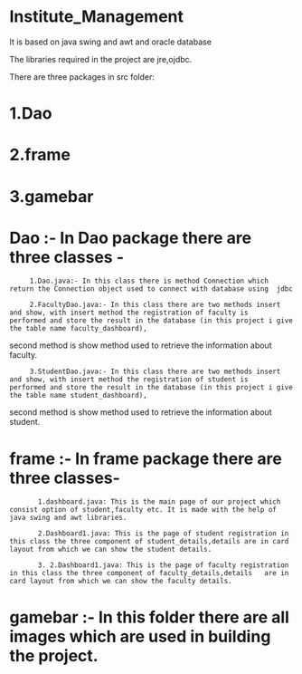 # Institute_Management
It is based on java swing and awt and oracle database

The libraries required in the project are jre,ojdbc.

There are three packages in src folder:

# 1.Dao
# 2.frame
# 3.gamebar

# Dao :- In Dao package there are three classes -

         1.Dao.java:- In this class there is method Connection which return the Connection object used to connect with database using  jdbc
         
         2.FacultyDao.java:- In this class there are two methods insert and show, with insert method the registration of faculty is    performed and store the result in the database (in this project i give the table name faculty_dashboard),   
second method is show method used to retrieve the information about faculty.

         3.StudentDao.java:- In this class there are two methods insert and show, with insert method the registration of student is     performed and store the result in the database (in this project i give the table name student_dashboard),  
second method is show method used to retrieve the information about student.

# frame :- In frame package there are three classes-

           1.dashboard.java: This is the main page of our project which consist option of student,faculty etc. It is made with the help of java swing and awt libraries.
           
           2.Dashboard1.java: This is the page of student registration in this class the three component of student_details,details are in card layout from which we can show the student details.
           
           3. 2.Dashboard1.java: This is the page of faculty registration in this class the three component of faculty_details,details   are in card layout from which we can show the faculty details.
           
# gamebar :- In this folder there are all images which are used in building the project.        
           
           
           
           
           
           
